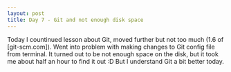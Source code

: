 ```yaml
---
layout: post
title: Day 7 - Git and not enough disk space
---
```

Today I countinued lesson about Git, moved further but not too much (1.6 of [git-scm.com]). Went into problem with making changes to Git config file from terminal. It turned out to be not enough space on the disk, but it took me about half an hour to find it out :D But I understand Git a bit better today.
